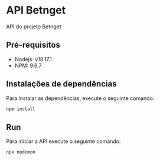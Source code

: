 # API Betnget

API do projeto Betnget

## Pré-requisitos

- Nodejs: v18.17.1
- NPM: 9.6.7

## Instalações de dependências

Para instalar as dependências, execute o seguinte comando:

```bash
npm install
```

## Run

Para iniciar a API execute o seguinte comando:

```bash
npx nodemon
```
